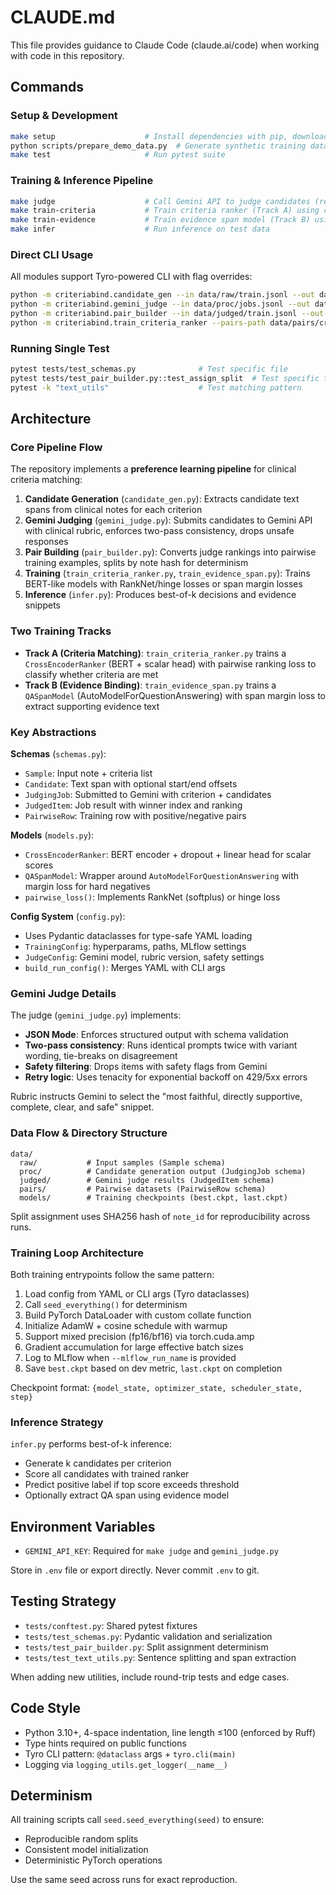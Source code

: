 # CLAUDE.md

This file provides guidance to Claude Code (claude.ai/code) when working with code in this repository.

## Commands

### Setup & Development
```bash
make setup                    # Install dependencies with pip, download NLTK punkt
python scripts/prepare_demo_data.py  # Generate synthetic training data
make test                     # Run pytest suite
```

### Training & Inference Pipeline
```bash
make judge                    # Call Gemini API to judge candidates (requires GEMINI_API_KEY)
make train-criteria           # Train criteria ranker (Track A) using configs/criteria_train.yaml
make train-evidence           # Train evidence span model (Track B) using configs/evidence_train.yaml
make infer                    # Run inference on test data
```

### Direct CLI Usage
All modules support Tyro-powered CLI with flag overrides:
```bash
python -m criteriabind.candidate_gen --in data/raw/train.jsonl --out data/proc/jobs.jsonl --k 8
python -m criteriabind.gemini_judge --in data/proc/jobs.jsonl --out data/judged/train.jsonl --model gemini-2.5-flash
python -m criteriabind.pair_builder --in data/judged/train.jsonl --out-train data/pairs/criteria_train.jsonl --out-dev data/pairs/criteria_dev.jsonl --out-test data/pairs/criteria_test.jsonl
python -m criteriabind.train_criteria_ranker --pairs-path data/pairs/criteria_train.jsonl --dev-path data/pairs/criteria_dev.jsonl --model-name-or-path bert-base-uncased
```

### Running Single Test
```bash
pytest tests/test_schemas.py              # Test specific file
pytest tests/test_pair_builder.py::test_assign_split  # Test specific function
pytest -k "text_utils"                    # Test matching pattern
```

## Architecture

### Core Pipeline Flow
The repository implements a **preference learning pipeline** for clinical criteria matching:

1. **Candidate Generation** (`candidate_gen.py`): Extracts candidate text spans from clinical notes for each criterion
2. **Gemini Judging** (`gemini_judge.py`): Submits candidates to Gemini API with clinical rubric, enforces two-pass consistency, drops unsafe responses
3. **Pair Building** (`pair_builder.py`): Converts judge rankings into pairwise training examples, splits by note hash for determinism
4. **Training** (`train_criteria_ranker.py`, `train_evidence_span.py`): Trains BERT-like models with RankNet/hinge losses or span margin losses
5. **Inference** (`infer.py`): Produces best-of-k decisions and evidence snippets

### Two Training Tracks
- **Track A (Criteria Matching)**: `train_criteria_ranker.py` trains a `CrossEncoderRanker` (BERT + scalar head) with pairwise ranking loss to classify whether criteria are met
- **Track B (Evidence Binding)**: `train_evidence_span.py` trains a `QASpanModel` (AutoModelForQuestionAnswering) with span margin loss to extract supporting evidence text

### Key Abstractions

**Schemas** (`schemas.py`):
- `Sample`: Input note + criteria list
- `Candidate`: Text span with optional start/end offsets
- `JudgingJob`: Submitted to Gemini with criterion + candidates
- `JudgedItem`: Job result with winner index and ranking
- `PairwiseRow`: Training row with positive/negative pairs

**Models** (`models.py`):
- `CrossEncoderRanker`: BERT encoder + dropout + linear head for scalar scores
- `QASpanModel`: Wrapper around `AutoModelForQuestionAnswering` with margin loss for hard negatives
- `pairwise_loss()`: Implements RankNet (softplus) or hinge loss

**Config System** (`config.py`):
- Uses Pydantic dataclasses for type-safe YAML loading
- `TrainingConfig`: hyperparams, paths, MLflow settings
- `JudgeConfig`: Gemini model, rubric version, safety settings
- `build_run_config()`: Merges YAML with CLI args

### Gemini Judge Details
The judge (`gemini_judge.py`) implements:
- **JSON Mode**: Enforces structured output with schema validation
- **Two-pass consistency**: Runs identical prompts twice with variant wording, tie-breaks on disagreement
- **Safety filtering**: Drops items with safety flags from Gemini
- **Retry logic**: Uses tenacity for exponential backoff on 429/5xx errors

Rubric instructs Gemini to select the "most faithful, directly supportive, complete, clear, and safe" snippet.

### Data Flow & Directory Structure
```
data/
  raw/           # Input samples (Sample schema)
  proc/          # Candidate generation output (JudgingJob schema)
  judged/        # Gemini judge results (JudgedItem schema)
  pairs/         # Pairwise datasets (PairwiseRow schema)
  models/        # Training checkpoints (best.ckpt, last.ckpt)
```

Split assignment uses SHA256 hash of `note_id` for reproducibility across runs.

### Training Loop Architecture
Both training entrypoints follow the same pattern:
1. Load config from YAML or CLI args (Tyro dataclasses)
2. Call `seed_everything()` for determinism
3. Build PyTorch DataLoader with custom collate function
4. Initialize AdamW + cosine schedule with warmup
5. Support mixed precision (fp16/bf16) via torch.cuda.amp
6. Gradient accumulation for large effective batch sizes
7. Log to MLflow when `--mlflow_run_name` is provided
8. Save `best.ckpt` based on dev metric, `last.ckpt` on completion

Checkpoint format: `{model_state, optimizer_state, scheduler_state, step}`

### Inference Strategy
`infer.py` performs best-of-k inference:
- Generate k candidates per criterion
- Score all candidates with trained ranker
- Predict positive label if top score exceeds threshold
- Optionally extract QA span using evidence model

## Environment Variables
- `GEMINI_API_KEY`: Required for `make judge` and `gemini_judge.py`

Store in `.env` file or export directly. Never commit `.env` to git.

## Testing Strategy
- `tests/conftest.py`: Shared pytest fixtures
- `tests/test_schemas.py`: Pydantic validation and serialization
- `tests/test_pair_builder.py`: Split assignment determinism
- `tests/test_text_utils.py`: Sentence splitting and span extraction

When adding new utilities, include round-trip tests and edge cases.

## Code Style
- Python 3.10+, 4-space indentation, line length ≤100 (enforced by Ruff)
- Type hints required on public functions
- Tyro CLI pattern: `@dataclass` args + `tyro.cli(main)`
- Logging via `logging_utils.get_logger(__name__)`

## Determinism
All training scripts call `seed.seed_everything(seed)` to ensure:
- Reproducible random splits
- Consistent model initialization
- Deterministic PyTorch operations

Use the same seed across runs for exact reproduction.
